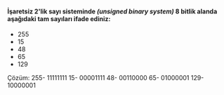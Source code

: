 #### İşaretsiz 2'lik sayı sisteminde _(unsigned binary system)_ 8 bitlik alanda aşağıdaki tam sayıları ifade ediniz:

* 255
* 15
* 48
* 65
* 129


Çözüm: 
255- 11111111
15-  00001111
48-  00110000
65-  01000001
129- 10000001


